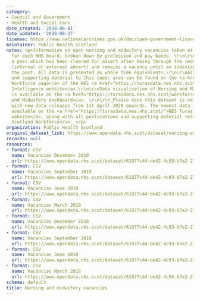 ```yaml
---
category:
- Council and Government
- Health and Social Care
date_created: '2018-06-01'
date_updated: '2020-08-27'
license: https://www.nationalarchives.gov.uk/doc/open-government-licence/version/3/
maintainer: Public Health Scotland
notes: <p>Information on open nursing and midwifery vacancies taken at a census point,
  for each NHS board, broken down by profession and pay bands. \r\n\r\nA vacancy is
  a post which has been cleared for advert after being through the redeployment process
  (internal or external advert) and remains a vacancy until an individual starts in
  the post. All data is presented as whole time equivalents.\r\n\r\nAll publications
  and supporting material to this topic area can be found on the <a href="https://turasdata.nes.nhs.scot/workforce-official-statistics/nhsscotland-workforce/">NHSScotland
  Workforce page</a> of the NES <a href="https://turasdata.nes.nhs.scot/">Turas Data
  Intelligence website</a>.\r\n\r\nData visualisation of Nursing and Midwifery vacancies
  is available on the <a href="https://turasdata.nes.nhs.scot/workforce-official-statistics/nhsscotland-workforce/publications/02-june-2020/dashboards/nursing-and-midwifery/">Nursing
  and Midwifery dashboard</a>. \r\n\r\n_Please note this dataset is no longer updated
  with new data releases from 1st April 2020 onwards. The newest data is now made
  available on the <a href="https://turasdata.nes.nhs.scot/">NES Turas Data Intelligence
  website</a>, along with all publications and supporting material related to <a href="https://turasdata.nes.nhs.scot/workforce-official-statistics/nhsscotland-workforce/">NHS
  Scotland Workforce</a>._</p>
organization: Public Health Scotland
original_dataset_link: https://www.opendata.nhs.scot/dataset/nursing-and-midwifery-vacancies
records: null
resources:
- format: CSV
  name: Vacancies December 2019
  url: https://www.opendata.nhs.scot/dataset/61877c44-de42-4c93-b7e2-276146e12701/resource/e5736957-77c7-4cb4-9abe-11fb168a0768/download/nandm_vacancy_dec19.csv
- format: CSV
  name: Vacancies September 2019
  url: https://www.opendata.nhs.scot/dataset/61877c44-de42-4c93-b7e2-276146e12701/resource/053e2f37-ae8d-406c-a01f-7e7d6b237c56/download/nandm_vacancy_sep19.csv
- format: CSV
  name: Vacancies June 2019
  url: https://www.opendata.nhs.scot/dataset/61877c44-de42-4c93-b7e2-276146e12701/resource/d9738160-3738-4186-a18a-1d616099862f/download/nandm_vacancy_jun19.csv
- format: CSV
  name: Vacancies March 2019
  url: https://www.opendata.nhs.scot/dataset/61877c44-de42-4c93-b7e2-276146e12701/resource/e6020924-9916-4bfb-a8a8-750133013779/download/nandm_vacancy_mar19.csv
- format: CSV
  name: Vacancies December 2018
  url: https://www.opendata.nhs.scot/dataset/61877c44-de42-4c93-b7e2-276146e12701/resource/a3748df7-24b8-46ab-ab02-96349a044268/download/nandm_vacancy_dec18.csv
- format: CSV
  name: Vacancies September 2018
  url: https://www.opendata.nhs.scot/dataset/61877c44-de42-4c93-b7e2-276146e12701/resource/960b594e-e62f-4bd4-8da6-0d4592789b5e/download/nandm_vacancy_sep18rev.csv
- format: CSV
  name: Vacancies June 2018
  url: https://www.opendata.nhs.scot/dataset/61877c44-de42-4c93-b7e2-276146e12701/resource/1d7f7dc9-3d0b-420b-9b19-a00b6c53b2a4/download/nandm_vacancy_jun18rev.csv
- format: CSV
  name: Vacancies March 2018
  url: https://www.opendata.nhs.scot/dataset/61877c44-de42-4c93-b7e2-276146e12701/resource/2036e866-823f-4fbd-976e-301cc7fa3d6d/download/nandm_vacancy_mar18rev.csv
schema: default
title: Nursing and midwifery vacancies
---
```

